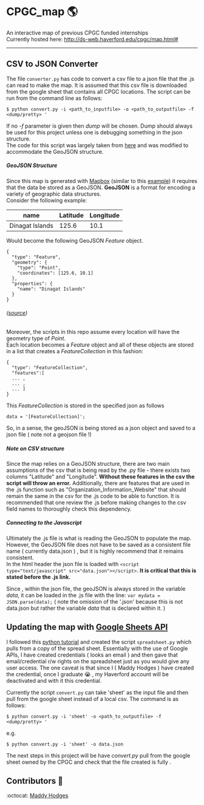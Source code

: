 # CPGC_map :earth_americas:
An interactive map of previous CPGC funded internships  
Currently hosted here: http://ds-web.haverford.edu/cpgc/map.html#

---
## CSV to JSON Converter

The file `converter.py` has code to convert a csv file to a json file that the .js can read to make the map. It is assumed that this csv file is downloaded from the google sheet that contains all CPGC locations.  The script can be run from the command line as follows:
```
$ python convert.py -i <path_to_inputfile> -o <path_to_outputfile> -f <dump/pretty> '
```      
If no *-f* parameter is given then *dump* will be chosen. Dump should always be used for this project unless one is debugging something in the json structure.   
The code for this script was largely taken from [here](http://www.idiotinside.com/2015/09/18/csv-json-pretty-print-python/) and was modified to accommodate the GeoJSON structure.

##### GeoJSON Structure
Since this map is generated with [Mapbox](https://www.mapbox.com/mapbox-gl-js/api) (similar to this [example](https://www.mapbox.com/mapbox-gl-js/example/filter-features-within-map-view/)) it requires that the data be stored as a GeoJSON. **GeoJSON** is a format for encoding a variety of geographic data structures.  
Consider the following example:

| name | Latitude | Longitude |
|------|----------|-----------|
|Dinagat Islands| 125.6| 10.1 |

Would become the following GeoJSON *Feature* object.
```
{
  "type": "Feature",
  "geometry": {
    "type": "Point",
    "coordinates": [125.6, 10.1]
  },
  "properties": {
    "name": "Dinagat Islands"
  }
}
```
###### <right> ([source](http://geojson.org/)) </right>
Moreover, the scripts in this repo assume every location will have the geometry type of *Point*.  
Each location becomes a *Feature* object and all of these objects are stored in a list that creates a *FeatureCollection* in this fashion:  

```
{
  "type": "FeatureCollection",
  "features":[
  ... ,
  ... ,
  ... ]
}
```

This *FeatureCollection* is stored in the specified json as follows
```
data = '[FeatureCollection]';
```
So, in a sense, the geoJSON is being stored as a json object and saved to a json file ( note not a geojson file !)  


##### Note on CSV structure
Since the map relies on a GeoJSON structure, there are two main assumptions of the csv that is being read by the .py file - there exists two columns "Latitude" and "Longitude". **Without these features in the csv the script will throw an error.**
Additionally, there are features that are used in the .js function such as "Organization_Information_Website" that should remain the same in the csv for the .js code to be able to function. It is recommended that one review the .js before making changes to the csv field names to thoroughly check this dependency.  

##### Connecting to the Javascript
Ultimately the .js file is what is reading the GeoJSON to populate the map. However, the GeoJSON file does not have to be saved as a consistent file name ( currently data.json ) , but it is highly recommend that it remains consistent.  
In the html header the json file is loaded with `<script type="text/javascript" src="data.json"></script>`. **It is critical that this is stated before the .js link.**

Since , within the json file, the geoJSON is always stored in the variable *data*, it can be loaded in the .js file with the line: `var mydata = JSON.parse(data);` ( note the omission of the '.json' because this is not data.json but rather the variable *data* that is declared within it. )


## Updating the map with [Google Sheets API](https://developers.google.com/sheets/api/guides/concepts)

I followed this [python tutorial](https://www.twilio.com/blog/2017/02/an-easy-way-to-read-and-write-to-a-google-spreadsheet-in-python.html) and created the script `spreadsheet.py` which pulls from a copy of the spread sheet. Essentially with the use of Google APIs, I have created credentials ( looks an email ) and then gave that email/credential r/w rights on the spreadsheet just as you would give any user access. The one caveat is that since I ( Maddy Hodges ) have created the credential, once I graduate :sob: ,  my Haverford account will be deactivated and with it this credential.  

Currently the script `convert.py` can take 'sheet' as the input file and then pull from the google sheet instead of a local csv. The command is as follows:

```
$ python convert.py -i 'sheet' -o <path_to_outputfile> -f <dump/pretty> '
```
e.g.
```
$ python convert.py -i 'sheet' -o data.json 
```

The next steps in this project will be have *convert.py* pull from the google sheet owned by the CPGC and check that the file created is fully .



## Contributors :tada:
:octocat: [Maddy Hodges](https://github.com/Mfhodges)
